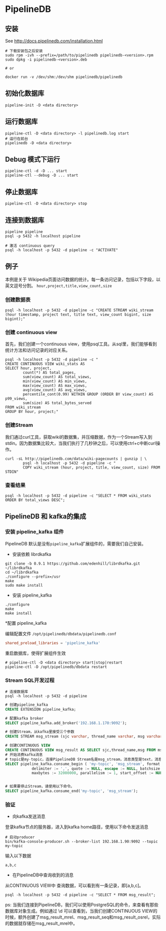 # PipelineDB

## 安装

See http://docs.pipelinedb.com/installation.html


```shell
# 下载安装包之后安装
sudo rpm -ivh --prefix=/path/to/pipelinedb pipelinedb-<version>.rpm
sudo dpkg -i pipelinedb-<version>.deb

# or

docker run -v /dev/shm:/dev/shm pipelinedb/pipelinedb
```

## 初始化数据库

```shell
pipeline-init -D <data directory>
```

## 运行数据库

```shell
pipeline-ctl -D <data directory> -l pipelinedb.log start
# 运行在前台
pipelinedb -D <data directory>
```

## Debug 模式下运行

```shell
pipeline-ctl -d -D ... start
pipeline-ctl --debug -D ... start
```

## 停止数据库

```shell
pipeline-ctl -D <data directory> stop
```

## 连接到数据库

```shell
pipeline pipeline
psql -p 5432 -h localhost pipeline

# 激活 continuous query
psql -h localhost -p 5432 -d pipeline -c "ACTIVATE"
```

## 例子

本例是关于 Wikipedia页面访问数据的统计。每一条访问记录，包括以下字段，以英文逗号分割。
`hour,project,title,view_count,size`

### 创建数据表

```shell
psql -h localhost -p 5432 -d pipeline -c "CREATE STREAM wiki_stream (hour timestamp, project text, title text, view_count bigint, size bigint);"
```

### 创建 continuous view

首先，我们创建一个continuous view，使用psql工具。从sql里，我们能够看到统计方法和访问记录的对应关系。
```shell
psql -h localhost -p 5432 -d pipeline -c "
CREATE CONTINUOUS VIEW wiki_stats AS
SELECT hour, project,
        count(*) AS total_pages,
        sum(view_count) AS total_views,
        min(view_count) AS min_views,
        max(view_count) AS max_views,
        avg(view_count) AS avg_views,
        percentile_cont(0.99) WITHIN GROUP (ORDER BY view_count) AS p99_views,
        sum(size) AS total_bytes_served
FROM wiki_stream
GROUP BY hour, project;"
```

### 创建Stream

我们通过curl工具，获取wiki的数据集，并压缩数据，作为一个Stream写入到stdin。因为数据集比较大，当我们执行了几秒钟之后，可以使用ctrl+c中断curl操作。
```shell
curl -sL http://pipelinedb.com/data/wiki-pagecounts | gunzip | \
        psql -h localhost -p 5432 -d pipeline -c "
        COPY wiki_stream (hour, project, title, view_count, size) FROM STDIN"
```

### 查看结果

```shell
psql -h localhost -p 5432 -d pipeline -c "SELECT * FROM wiki_stats ORDER BY total_views DESC";
```

## PipelineDB 和 kafka的集成

### 安装 pipeline_kafka 组件

PipelineDB 默认是没有`pipeline_kafka`扩展组件的，需要我们自己安装。

* 安装依赖 librdkafka

```shell
git clone -b 0.9.1 https://github.com/edenhill/librdkafka.git ~/librdkafka
cd ~/librdkafka
./configure --prefix=/usr
make
sudo make install
```

* 安装 pipeline_kafka

```shell
./configure
make
make install
```

*配置 pipeline_kafka

编辑配置文件 `/opt/pipelinedb/dbdata/pipelinedb.conf`

```conf
shared_preload_libraries = 'pipeline_kafka'
```

重启数据库，使得扩展组件生效
```shell
# pipeline-ctl -D <data directory> start|stop|restart
pipeline-ctl -D /opt/pipelinedb/dbdata restart
```

### Stream SQL开发过程

```shell
# 连接数据库
psql -h localhost -p 5432 -d pipeline
```

```sql
# 创建pipeline_kafka
CREATE EXTENSION pipeline_kafka;

# 配置kafka broker
SELECT pipeline_kafka.add_broker('192.168.1.170:9092');

# 创建Stream，从kafka里接受三个参数
CREATE STREAM msg_stream (sjc varchar, thread_name varchar, msg varchar);

# 创建CONTINUOUS VIEW
CREATE CONTINUOUS VIEW msg_result AS SELECT sjc,thread_name,msg FROM msg_stream;
# 开始消费kafka消息
# topic是my-topic，连接PipelineDB Stream名是msg_stream，消息类型是text，消息以英文逗号分割。
SELECT pipeline_kafka.consume_begin ( 'my-topic', 'msg_stream', format := 'text', 
            delimiter := ',', quote := NULL, escape := NULL, batchsize := 1000,
            maxbytes := 32000000, parallelism := 1, start_offset := NULL );


# 如果要停止Stream，请使用以下命令。
SELECT pipeline_kafka.consume_end('my-topic', 'msg_stream');
```

### 验证

* 向kafka发送消息

登录kafka节点的服务器，进入到kafka home路径，使用以下命令发送消息
```shell
# 启动producer
bin/kafka-console-producer.sh --broker-list 192.168.1.90:9092 --topic my-topic
```
输入以下数据
```text
a,b,c
```

* 在PipelineDB中查询收到的消息

从CONTINUOUS VIEW中 查询数据，可以看到有一条记录，即[a,b,c]。
```shell
psql -h localhost -p 5432 -d pipeline -c "SELECT * FROM msg_result";
```
ps: 当我们连接到PipelineDB，我们可以使用PostgreSQL的命令，来查看有那些数据库对象生成。例如通过 \d 可以查看到，当我们创建CONTINUOUS VIEW的时候，额外创建了msg_result_mrel、msg_result_seq和msg_result_osrel，实际的数据就存储在msg_result_mrel中。
